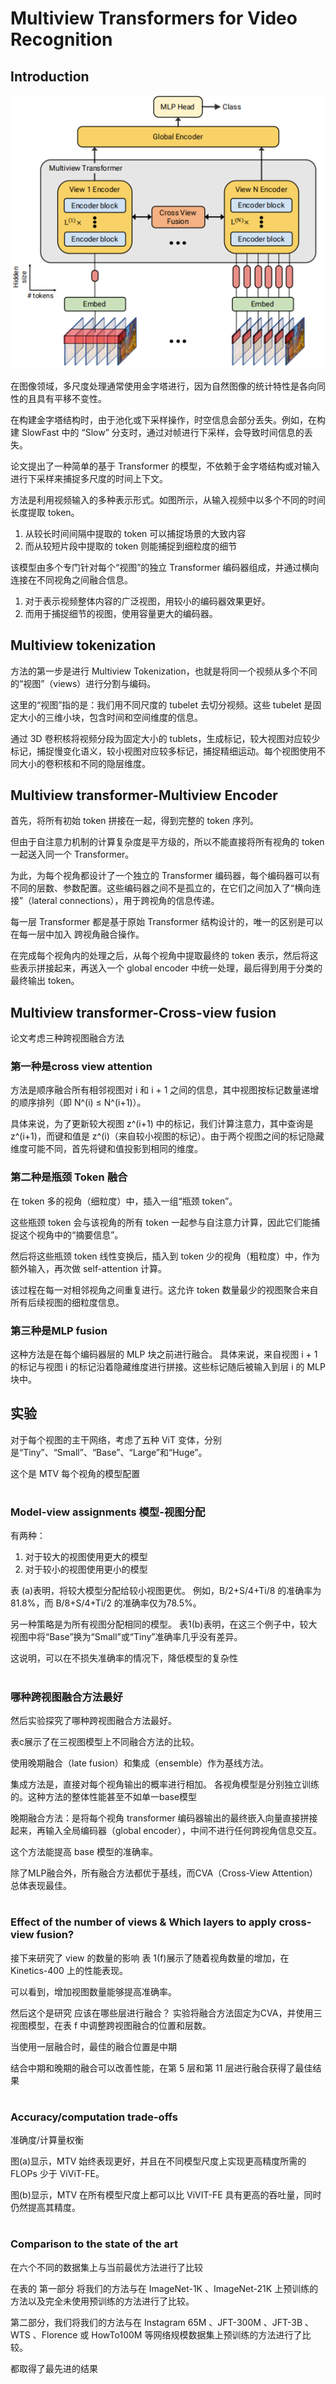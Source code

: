 # Multiview Transformers for Video Recognition

## Introduction

![35](./mdPicture/35.png)


在图像领域，多尺度处理通常使用金字塔进行，因为自然图像的统计特性是各向同性的且具有平移不变性。

在构建金字塔结构时，由于池化或下采样操作，时空信息会部分丢失。例如，在构建 SlowFast  中的 “Slow” 分支时，通过对帧进行下采样，会导致时间信息的丢失。

论文提出了一种简单的基于 Transformer 的模型，不依赖于金字塔结构或对输入进行下采样来捕捉多尺度的时间上下文。

方法是利用视频输入的多种表示形式。如图所示，从输入视频中以多个不同的时间长度提取 token。

1. 从较长时间间隔中提取的 token 可以捕捉场景的大致内容
2. 而从较短片段中提取的 token 则能捕捉到细粒度的细节

该模型由多个专门针对每个“视图”的独立 Transformer 编码器组成，并通过横向连接在不同视角之间融合信息。

1. 对于表示视频整体内容的广泛视图，用较小的编码器效果更好。
2. 而用于捕捉细节的视图，使用容量更大的编码器。

## Multiview tokenization
方法的第一步是进行 Multiview Tokenization，也就是将同一个视频从多个不同的“视图”（views）进行分割与编码。

这里的“视图”指的是：我们用不同尺度的 tubelet 去切分视频。这些 tubelet 是固定大小的三维小块，包含时间和空间维度的信息。

通过 3D 卷积核将视频分段为固定大小的 tublets，生成标记，较大视图对应较少标记，捕捉慢变化语义，较小视图对应较多标记，捕捉精细运动。每个视图使用不同大小的卷积核和不同的隐层维度。

## Multiview transformer-Multiview Encoder
首先，将所有初始 token 拼接在一起，得到完整的 token 序列。

但由于自注意力机制的计算复杂度是平方级的，所以不能直接将所有视角的 token 一起送入同一个 Transformer。

为此，为每个视角都设计了一个独立的 Transformer 编码器，每个编码器可以有不同的层数、参数配置。这些编码器之间不是孤立的，在它们之间加入了“横向连接”（lateral connections），用于跨视角的信息传递。

每一层 Transformer 都是基于原始 Transformer 结构设计的，唯一的区别是可以在每一层中加入 跨视角融合操作。

在完成每个视角内的处理之后，从每个视角中提取最终的 token 表示，然后将这些表示拼接起来，再送入一个 global encoder 中统一处理，最后得到用于分类的最终输出 token。

## Multiview transformer-Cross-view fusion
论文考虑三种跨视图融合方法

### 第一种是cross view attention
方法是顺序融合所有相邻视图对 i 和 i + 1 之间的信息，其中视图按标记数量递增的顺序排列（即 N^(i) ≤ N^(i+1)）。

具体来说，为了更新较大视图 z^(i+1) 中的标记，我们计算注意力，其中查询是 z^(i+1)，而键和值是 z^(i)（来自较小视图的标记）。由于两个视图之间的标记隐藏维度可能不同，首先将键和值投影到相同的维度。

### 第二种是瓶颈 Token 融合

在 token 多的视角（细粒度）中，插入一组“瓶颈 token”。

这些瓶颈 token 会与该视角的所有 token 一起参与自注意力计算，因此它们能捕捉这个视角中的“摘要信息”。

然后将这些瓶颈 token 线性变换后，插入到 token 少的视角（粗粒度）中，作为额外输入，再次做 self-attention 计算。

该过程在每一对相邻视角之间重复进行。这允许 token 数量最少的视图聚合来自所有后续视图的细粒度信息。

### 第三种是MLP fusion
这种方法是在每个编码器层的 MLP 块之前进行融合。
具体来说，来自视图 i + 1 的标记与视图 i 的标记沿着隐藏维度进行拼接。这些标记随后被输入到层 i 的 MLP 块中。

## 实验

对于每个视图的主干网络，考虑了五种 ViT 变体，分别是“Tiny”、“Small”、“Base”、“Large”和“Huge”。

这个是 MTV 每个视角的模型配置

#

### Model-view assignments  模型-视图分配
有两种：

1. 对于较大的视图使用更大的模型
2. 对于较小的视图使用更小的模型

表 (a)表明，将较大模型分配给较小视图更优。
例如，B/2+S/4+Ti/8 的准确率为81.8%，而 B/8+S/4+Ti/2 的准确率仅为78.5%。

另一种策略是为所有视图分配相同的模型。
表1(b)表明，在这三个例子中，较大视图中将“Base”换为“Small”或“Tiny”准确率几乎没有差异。

这说明，可以在不损失准确率的情况下，降低模型的复杂性

# 

### 哪种跨视图融合方法最好
然后实验探究了哪种跨视图融合方法最好。

表c展示了在三视图模型上不同融合方法的比较。

使用晚期融合（late fusion）和集成（ensemble）作为基线方法。

集成方法是，直接对每个视角输出的概率进行相加。
各视角模型是分别独立训练的。这种方法的整体性能甚至不如单一base模型

晚期融合方法：是将每个视角 transformer 编码器输出的最终嵌入向量直接拼接起来，再输入全局编码器（global encoder），中间不进行任何跨视角信息交互。

这个方法能提高 base 模型的准确率。

除了MLP融合外，所有融合方法都优于基线，而CVA（Cross-View Attention）总体表现最佳。

#

### Effect of the number of views & Which layers to apply cross-view fusion?

接下来研究了 view 的数量的影响
表 1(f)展示了随着视角数量的增加，在 Kinetics-400 上的性能表现。

可以看到，增加视图数量能够提高准确率。

然后这个是研究 应该在哪些层进行融合？
实验将融合方法固定为CVA，并使用三视图模型，在表 f 中调整跨视图融合的位置和层数。

当使用一层融合时，最佳的融合位置是中期

结合中期和晚期的融合可以改善性能，在第 5 层和第 11 层进行融合获得了最佳结果

#

### Accuracy/computation trade-offs
准确度/计算量权衡

图(a)显示，MTV 始终表现更好，并且在不同模型尺度上实现更高精度所需的 FLOPs 少于 ViViT-FE。

图(b)显示，MTV 在所有模型尺度上都可以比 ViVIT-FE 具有更高的吞吐量，同时仍然提高其精度。

#

### Comparison to the state of the art
在六个不同的数据集上与当前最优方法进行了比较

在表的 第一部分 将我们的方法与在 ImageNet-1K 、ImageNet-21K 上预训练的方法以及完全未使用预训练的方法进行了比较。

第二部分，我们将我们的方法与在 Instagram 65M 、JFT-300M 、JFT-3B 、WTS 、Florence 或 HowTo100M 等网络规模数据集上预训练的方法进行了比较。

都取得了最先进的结果





